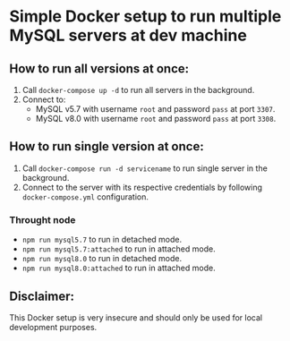 # Simple Docker setup to run multiple MySQL servers at dev machine

## How to run all versions at once:

1. Call `docker-compose up -d` to run all servers in the background.
2. Connect to:
    - MySQL v5.7 with username `root` and password `pass` at port `3307`.
    - MySQL v8.0 with username `root` and password `pass` at port `3308`.
    
## How to run single version at once:

1. Call `docker-compose run -d servicename` to run single server in the background.
2. Connect to the server with its respective credentials by following `docker-compose.yml` configuration.

### Throught node

* `npm run mysql5.7` to run in detached mode.
* `npm run mysql5.7:attached` to run in attached mode.
* `npm run mysql8.0` to run in detached mode.
* `npm run mysql8.0:attached` to run in attached mode.

## Disclaimer:

This Docker setup is very insecure and should only be used for local development purposes.
